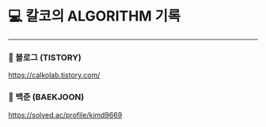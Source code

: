 # 💻 칼코의 ALGORITHM 기록

---

### 📌 블로그 (TISTORY)

https://calkolab.tistory.com/

### 📌 백준 (BAEKJOON)

https://solved.ac/profile/kimd9669
